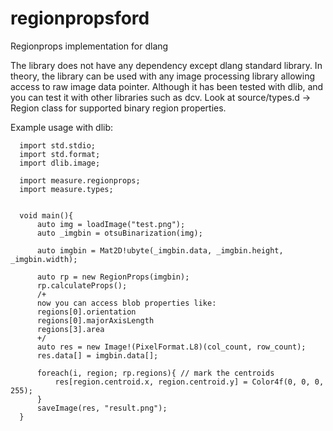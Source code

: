 # regionpropsford
Regionprops implementation for dlang

The library does not have any dependency except dlang standard library. In theory, the library can be used with any image processing library allowing access to raw image data pointer. Although it has been tested with dlib, and you can test it with other libraries such as dcv. Look at source/types.d -> Region class for supported binary region properties.

Example usage with dlib:
```
  import std.stdio;
  import std.format;
  import dlib.image;

  import measure.regionprops;
  import measure.types;


  void main(){
      auto img = loadImage("test.png");
      auto _imgbin = otsuBinarization(img);

      auto imgbin = Mat2D!ubyte(_imgbin.data, _imgbin.height, _imgbin.width);

      auto rp = new RegionProps(imgbin);
      rp.calculateProps();
      /+
      now you can access blob properties like:
      regions[0].orientation
      regions[0].majorAxisLength
      regions[3].area
      +/
      auto res = new Image!(PixelFormat.L8)(col_count, row_count);
      res.data[] = imgbin.data[];

      foreach(i, region; rp.regions){ // mark the centroids
          res[region.centroid.x, region.centroid.y] = Color4f(0, 0, 0, 255);
      }
      saveImage(res, "result.png");
  }
  ```
